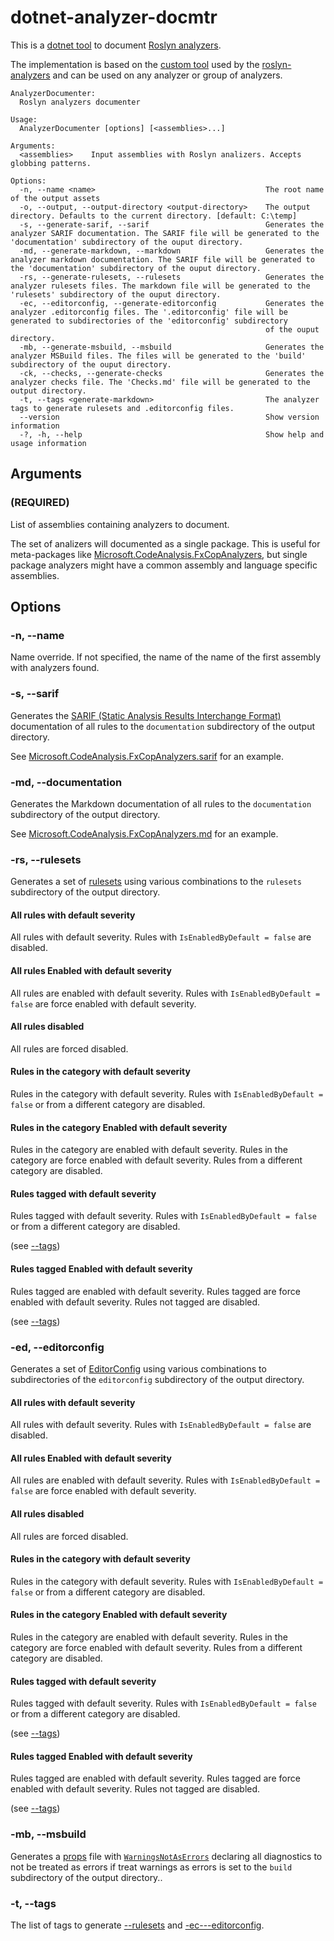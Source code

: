# dotnet-analyzer-docmtr

This is a [dotnet tool](https://docs.microsoft.com/dotnet/core/tools/global-tools-how-to-create "Tutorial: Create a .NET Core tool using the .NET Core CLI") to document [Roslyn analyzers](https://docs.microsoft.com/dotnet/standard/analyzers/ "The Roslyn based Analyzers").

The implementation is based on the [custom tool](https://github.com/dotnet/roslyn-analyzers/tree/master/src/Tools/GenerateDocumentationAndConfigFiles) used by the [roslyn-analyzers](https://github.com/dotnet/roslyn-analyzers/) and can be used on any analyzer or group of analyzers.

```text
AnalyzerDocumenter:
  Roslyn analyzers documenter

Usage:
  AnalyzerDocumenter [options] [<assemblies>...]

Arguments:
  <assemblies>    Input assemblies with Roslyn analizers. Accepts globbing patterns.

Options:
  -n, --name <name>                                      The root name of the output assets
  -o, --output, --output-directory <output-directory>    The output directory. Defaults to the current directory. [default: C:\temp]
  -s, --generate-sarif, --sarif                          Generates the analyzer SARIF documentation. The SARIF file will be generated to the 'documentation' subdirectory of the ouput directory.
  -md, --generate-markdown, --markdown                   Generates the analyzer markdown documentation. The SARIF file will be generated to the 'documentation' subdirectory of the ouput directory.
  -rs, --generate-rulesets, --rulesets                   Generates the analyzer rulesets files. The markdown file will be generated to the 'rulesets' subdirectory of the ouput directory.
  -ec, --editorconfig, --generate-editorconfig           Generates the analyzer .editorconfig files. The '.editorconfig' file will be generated to subdirectories of the 'editorconfig' subdirectory
                                                         of the ouput directory.
  -mb, --generate-msbuild, --msbuild                     Generates the analyzer MSBuild files. The files will be generated to the 'build' subdirectory of the ouput directory.
  -ck, --checks, --generate-checks                       Generates the analyzer checks file. The 'Checks.md' file will be generated to the output directory.
  -t, --tags <generate-markdown>                         The analyzer tags to generate rulesets and .editorconfig files.
  --version                                              Show version information
  -?, -h, --help                                         Show help and usage information
```

## Arguments

### <assemblies> (REQUIRED)

List of assemblies containing analyzers to document.

The set of analizers will documented as a single package. This is useful for meta-packages like [Microsoft.CodeAnalysis.FxCopAnalyzers](https://www.nuget.org/packages/Microsoft.CodeAnalysis.FxCopAnalyzers), but single package analyzers might have a common assembly and language specific assemblies.

## Options

### -n, --name <name>

Name override. If not specified, the name of the name of the first assembly with analyzers found.

### -s, --sarif

Generates the [SARIF (Static Analysis Results Interchange Format)](https://sarifweb.azurewebsites.net/) documentation of all rules to the `documentation` subdirectory of the output directory.

See [Microsoft.CodeAnalysis.FxCopAnalyzers.sarif](https://github.com/dotnet/roslyn-analyzers/blob/master/src/Microsoft.CodeAnalysis.FxCopAnalyzers/Microsoft.CodeAnalysis.FxCopAnalyzers.sarif) for an example.

### -md, --documentation

Generates the Markdown documentation of all rules to the `documentation` subdirectory of the output directory.

See [Microsoft.CodeAnalysis.FxCopAnalyzers.md](https://github.com/dotnet/roslyn-analyzers/blob/master/src/Microsoft.CodeAnalysis.FxCopAnalyzers/Microsoft.CodeAnalysis.FxCopAnalyzers.md) for an example.

### -rs, --rulesets

Generates a set of [rulesets](https://docs.microsoft.com/visualstudio/code-quality/using-rule-sets-to-group-code-analysis-rules) using various combinations to the `rulesets` subdirectory of the output directory.

#### All rules with default severity

All rules with default severity. Rules with `IsEnabledByDefault = false` are disabled.

#### All rules Enabled with default severity

All rules are enabled with default severity. Rules with `IsEnabledByDefault = false` are force enabled with default severity.

#### All rules disabled

All rules are forced disabled.

#### Rules in the *<category>* category with default severity

Rules in the *<category>* category with default severity. Rules with `IsEnabledByDefault = false` or from a different category are disabled.

#### Rules in the *<category>* category Enabled with default severity

Rules in the *<category>* category are enabled with default severity. Rules in the *<category>* category are force enabled with default severity. Rules from a different category are disabled.

#### Rules tagged *<tag>* with default severity

Rules tagged *<tag>* with default severity. Rules with `IsEnabledByDefault = false` or from a different category are disabled.

(see [--tags](#-t---tags-))

#### Rules tagged *<tag>* Enabled with default severity

Rules tagged *<tag>* are enabled with default severity. Rules tagged *<tag>* are force enabled with default severity. Rules not tagged *<tag>* are disabled.

(see [--tags](#-t---tags-))

### -ed, --editorconfig

Generates a set of [EditorConfig](https://docs.microsoft.com/visualstudio/ide/create-portable-custom-editor-options) using various combinations to subdirectories of the `editorconfig` subdirectory of the output directory.

#### All rules with default severity

All rules with default severity. Rules with `IsEnabledByDefault = false` are disabled.

#### All rules Enabled with default severity

All rules are enabled with default severity. Rules with `IsEnabledByDefault = false` are force enabled with default severity.

#### All rules disabled

All rules are forced disabled.

#### Rules in the *<category>* category with default severity

Rules in the *<category>* category with default severity. Rules with `IsEnabledByDefault = false` or from a different category are disabled.

#### Rules in the *<category>* category Enabled with default severity

Rules in the *<category>* category are enabled with default severity. Rules in the *<category>* category are force enabled with default severity. Rules from a different category are disabled.

#### Rules tagged *<tag>* with default severity

Rules tagged *<tag>* with default severity. Rules with `IsEnabledByDefault = false` or from a different category are disabled.

(see [--tags](#-t---tags-))

#### Rules tagged *<tag>* Enabled with default severity

Rules tagged *<tag>* are enabled with default severity. Rules tagged *<tag>* are force enabled with default severity. Rules not tagged *<tag>* are disabled.

(see [--tags](#-t---tags-))

### -mb, --msbuild

Generates a [props](https://docs.microsoft.com/visualstudio/msbuild/msbuild-properties) file with [`WarningsNotAsErrors`](https://docs.microsoft.com/visualstudio/msbuild/common-msbuild-project-properties) declaring all diagnostics to not be treated as errors if treat warnings as errors is set to the `build` subdirectory of the output directory..

### -t, --tags <tags>

The list of tags to generate [--rulesets](#-rs---rulesets)  and [-ec---editorconfig](#editorconfig).
